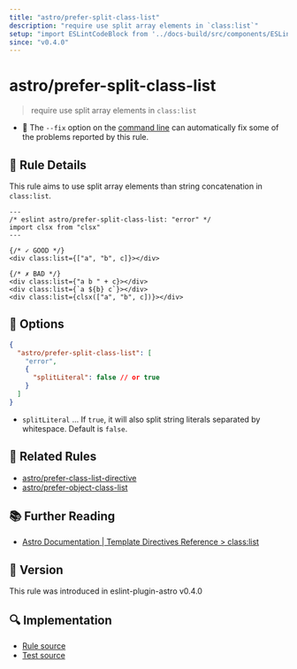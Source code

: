 ```yaml
---
title: "astro/prefer-split-class-list"
description: "require use split array elements in `class:list`"
setup: "import ESLintCodeBlock from '../docs-build/src/components/ESLintCodeBlockWrap.astro'"
since: "v0.4.0"
---
```


# astro/prefer-split-class-list

> require use split array elements in `class:list`

- :wrench: The `--fix` option on the [command line](https://eslint.org/docs/user-guide/command-line-interface#fixing-problems) can automatically fix some of the problems reported by this rule.

## :book: Rule Details

This rule aims to use split array elements than string concatenation in `class:list`.

<ESLintCodeBlock fix>

<!--eslint-skip-->

```astro
---
/* eslint astro/prefer-split-class-list: "error" */
import clsx from "clsx"
---

{/* ✓ GOOD */}
<div class:list={["a", "b", c]}></div>

{/* ✗ BAD */}
<div class:list={"a b " + c}></div>
<div class:list={`a ${b} c`}></div>
<div class:list={clsx(["a", "b", c])}></div>
```

</ESLintCodeBlock>

## :wrench: Options

```json
{
  "astro/prefer-split-class-list": [
    "error",
    {
      "splitLiteral": false // or true
    }
  ]
}
```

- `splitLiteral` ... If `true`, it will also split string literals separated by whitespace. Default is `false`.

## :couple: Related Rules

- [astro/prefer-class-list-directive]
- [astro/prefer-object-class-list]

[astro/prefer-class-list-directive]: ./prefer-class-list-directive.md
[astro/prefer-object-class-list]: ./prefer-object-class-list.md

## :books: Further Reading

- [Astro Documentation | Template Directives Reference > class:list](https://docs.astro.build/en/reference/directives-reference/#classlist)

## :rocket: Version

This rule was introduced in eslint-plugin-astro v0.4.0

## :mag: Implementation

- [Rule source](https://github.com/ota-meshi/eslint-plugin-astro/blob/main/src/rules/prefer-split-class-list.ts)
- [Test source](https://github.com/ota-meshi/eslint-plugin-astro/blob/main/tests/src/rules/prefer-split-class-list.ts)

